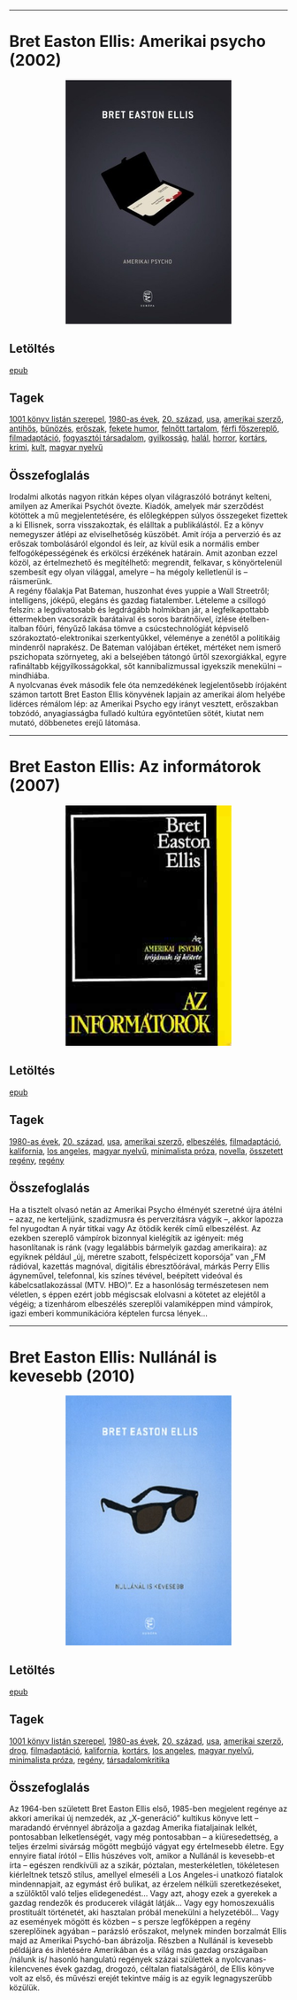 <hr/>

# <a name="id_1446">Bret Easton Ellis: Amerikai psycho (2002)</a>
<center><img src="https://github.com/BercziSandor/calibre_lib/raw/main/main/Bret%20Easton%20Ellis/Amerikai%20Psycho%20%281446%29/cover.jpg" alt="cover" width="300"/></center>

## Letöltés
[epub](https://github.com/BercziSandor/calibre_lib/raw/main/main/Bret%20Easton%20Ellis/Amerikai%20Psycho%20%281446%29/Amerikai%20psycho%20-%20Bret%20Easton%20Ellis.epub)

## Tagek
[1001 könyv listán szerepel](https://github.com/berczisandor/calibre_lib/blob/main/main/_tags/1001%20k%c3%b6nyv%20list%c3%a1n%20szerepel.md), [1980-as évek](https://github.com/berczisandor/calibre_lib/blob/main/main/_tags/1980-as%20%c3%a9vek.md), [20. század](https://github.com/berczisandor/calibre_lib/blob/main/main/_tags/20.%20sz%c3%a1zad.md), [usa](https://github.com/berczisandor/calibre_lib/blob/main/main/_tags/usa.md), [amerikai szerző](https://github.com/berczisandor/calibre_lib/blob/main/main/_tags/amerikai%20szerz%c5%91.md), [antihős](https://github.com/berczisandor/calibre_lib/blob/main/main/_tags/antih%c5%91s.md), [bűnözés](https://github.com/berczisandor/calibre_lib/blob/main/main/_tags/b%c5%b1n%c3%b6z%c3%a9s.md), [erőszak](https://github.com/berczisandor/calibre_lib/blob/main/main/_tags/er%c5%91szak.md), [fekete humor](https://github.com/berczisandor/calibre_lib/blob/main/main/_tags/fekete%20humor.md), [felnőtt tartalom](https://github.com/berczisandor/calibre_lib/blob/main/main/_tags/feln%c5%91tt%20tartalom.md), [férfi főszereplő](https://github.com/berczisandor/calibre_lib/blob/main/main/_tags/f%c3%a9rfi%20f%c5%91szerepl%c5%91.md), [filmadaptáció](https://github.com/berczisandor/calibre_lib/blob/main/main/_tags/filmadapt%c3%a1ci%c3%b3.md), [fogyasztói társadalom](https://github.com/berczisandor/calibre_lib/blob/main/main/_tags/fogyaszt%c3%b3i%20t%c3%a1rsadalom.md), [gyilkosság](https://github.com/berczisandor/calibre_lib/blob/main/main/_tags/gyilkoss%c3%a1g.md), [halál](https://github.com/berczisandor/calibre_lib/blob/main/main/_tags/hal%c3%a1l.md), [horror](https://github.com/berczisandor/calibre_lib/blob/main/main/_tags/horror.md), [kortárs](https://github.com/berczisandor/calibre_lib/blob/main/main/_tags/kort%c3%a1rs.md), [krimi](https://github.com/berczisandor/calibre_lib/blob/main/main/_tags/krimi.md), [kult](https://github.com/berczisandor/calibre_lib/blob/main/main/_tags/kult.md), [magyar nyelvű](https://github.com/berczisandor/calibre_lib/blob/main/main/_tags/magyar%20nyelv%c5%b1.md)

## Összefoglalás
<div>
<p>Irodalmi ​alkotás nagyon ritkán képes olyan világraszóló botrányt kelteni, amilyen az Amerikai Psychót övezte. Kiadók, amelyek már szerződést kötöttek a mű megjelentetésére, és előlegképpen súlyos összegeket fizettek a ki Ellisnek, sorra visszakoztak, és elálltak a publikálástól. Ez a könyv nemegyszer átlépi az elviselhetőség küszöbét. Amit írója a perverzió és az erőszak tombolásáról elgondol és leír, az kívül esik a normális ember felfogóképességének és erkölcsi érzékének határain. Amit azonban ezzel közöl, az értelmezhető és megítélhető: megrendít, felkavar, s könyörtelenül szembesít egy olyan világgal, amelyre – ha mégoly kelletlenül is – ráismerünk.<br>A regény főalakja Pat Bateman, huszonhat éves yuppie a Wall Streetről; intelligens, jóképű, elegáns és gazdag fiatalember. Lételeme a csillogó felszín: a legdivatosabb és legdrágább holmikban jár, a legfelkapottabb éttermekben vacsorázik barátaival és soros barátnőivel, ízlése ételben-italban főúri, fényűző lakása tömve a csúcstechnológiát képviselő szórakoztató-elektronikai szerkentyűkkel, véleménye a zenétől a politikáig mindenről naprakész. De Bateman valójában értéket, mértéket nem ismerő pszichopata szörnyeteg, aki a belsejében tátongó űrtől szexorgiákkal, egyre rafináltabb kéjgyilkosságokkal, sőt kannibalizmussal igyekszik menekülni – mindhiába.<br>A nyolcvanas évek második fele óta nemzedékének legjelentősebb írójaként számon tartott Bret Easton Ellis könyvének lapjain az amerikai álom helyébe lidérces rémálom lép: az Amerikai Psycho egy irányt vesztett, erőszakban tobzódó, anyagiasságba fulladó kultúra egyöntetűen sötét, kiutat nem mutató, döbbenetes erejű látomása.</p></div>


<hr/>

# <a name="id_1447">Bret Easton Ellis: Az informátorok (2007)</a>
<center><img src="https://github.com/BercziSandor/calibre_lib/raw/main/main/Bret%20Easton%20Ellis/Az%20informatorok%20%281447%29/cover.jpg" alt="cover" width="300"/></center>

## Letöltés
[epub](https://github.com/BercziSandor/calibre_lib/raw/main/main/Bret%20Easton%20Ellis/Az%20informatorok%20%281447%29/Az%20informatorok%20-%20Bret%20Easton%20Ellis.epub)

## Tagek
[1980-as évek](https://github.com/berczisandor/calibre_lib/blob/main/main/_tags/1980-as%20%c3%a9vek.md), [20. század](https://github.com/berczisandor/calibre_lib/blob/main/main/_tags/20.%20sz%c3%a1zad.md), [usa](https://github.com/berczisandor/calibre_lib/blob/main/main/_tags/usa.md), [amerikai szerző](https://github.com/berczisandor/calibre_lib/blob/main/main/_tags/amerikai%20szerz%c5%91.md), [elbeszélés](https://github.com/berczisandor/calibre_lib/blob/main/main/_tags/elbesz%c3%a9l%c3%a9s.md), [filmadaptáció](https://github.com/berczisandor/calibre_lib/blob/main/main/_tags/filmadapt%c3%a1ci%c3%b3.md), [kalifornia](https://github.com/berczisandor/calibre_lib/blob/main/main/_tags/kalifornia.md), [los angeles](https://github.com/berczisandor/calibre_lib/blob/main/main/_tags/los%20angeles.md), [magyar nyelvű](https://github.com/berczisandor/calibre_lib/blob/main/main/_tags/magyar%20nyelv%c5%b1.md), [minimalista próza](https://github.com/berczisandor/calibre_lib/blob/main/main/_tags/minimalista%20pr%c3%b3za.md), [novella](https://github.com/berczisandor/calibre_lib/blob/main/main/_tags/novella.md), [összetett regény](https://github.com/berczisandor/calibre_lib/blob/main/main/_tags/%c3%b6sszetett%20reg%c3%a9ny.md), [regény](https://github.com/berczisandor/calibre_lib/blob/main/main/_tags/reg%c3%a9ny.md)

## Összefoglalás
<div>
<p>Ha a tisztelt olvasó netán az Amerikai Psycho élményét szeretné újra átélni – azaz, ne kerteljünk, szadizmusra és perverzitásra vágyik –, akkor lapozza fel nyugodtan A nyár titkai vagy Az ötödik kerék című elbeszélést. Az ezekben szereplő vámpírok bizonnyal kielégítik az igényeit: még hasonlítanak is ránk (vagy legalábbis bármelyik gazdag amerikaira): az egyiknek például „új, méretre szabott, felspécizett koporsója” van „FM rádióval, kazettás magnóval, digitális ébresztőórával, márkás Perry Ellis ágyneművel, telefonnal, kis színes tévével, beépített videóval és kábelcsatlakozással (MTV. HBO)”. Ez a hasonlóság természetesen nem véletlen, s éppen ezért jobb mégiscsak elolvasni a kötetet az elejétől a végéig; a tizenhárom elbeszélés szereplői valamiképpen mind vámpírok, igazi emberi kommunikációra képtelen furcsa lények…</p></div>


<hr/>

# <a name="id_1273">Bret Easton Ellis: Nullánál is kevesebb (2010)</a>
<center><img src="https://github.com/BercziSandor/calibre_lib/raw/main/main/Bret%20Easton%20Ellis/Nullanal%20is%20kevesebb%20%281273%29/cover.jpg" alt="cover" width="300"/></center>

## Letöltés
[epub](https://github.com/BercziSandor/calibre_lib/raw/main/main/Bret%20Easton%20Ellis/Nullanal%20is%20kevesebb%20%281273%29/Nullanal%20is%20kevesebb%20-%20Bret%20Easton%20Ellis.epub)

## Tagek
[1001 könyv listán szerepel](https://github.com/berczisandor/calibre_lib/blob/main/main/_tags/1001%20k%c3%b6nyv%20list%c3%a1n%20szerepel.md), [1980-as évek](https://github.com/berczisandor/calibre_lib/blob/main/main/_tags/1980-as%20%c3%a9vek.md), [20. század](https://github.com/berczisandor/calibre_lib/blob/main/main/_tags/20.%20sz%c3%a1zad.md), [usa](https://github.com/berczisandor/calibre_lib/blob/main/main/_tags/usa.md), [amerikai szerző](https://github.com/berczisandor/calibre_lib/blob/main/main/_tags/amerikai%20szerz%c5%91.md), [drog](https://github.com/berczisandor/calibre_lib/blob/main/main/_tags/drog.md), [filmadaptáció](https://github.com/berczisandor/calibre_lib/blob/main/main/_tags/filmadapt%c3%a1ci%c3%b3.md), [kalifornia](https://github.com/berczisandor/calibre_lib/blob/main/main/_tags/kalifornia.md), [kortárs](https://github.com/berczisandor/calibre_lib/blob/main/main/_tags/kort%c3%a1rs.md), [los angeles](https://github.com/berczisandor/calibre_lib/blob/main/main/_tags/los%20angeles.md), [magyar nyelvű](https://github.com/berczisandor/calibre_lib/blob/main/main/_tags/magyar%20nyelv%c5%b1.md), [minimalista próza](https://github.com/berczisandor/calibre_lib/blob/main/main/_tags/minimalista%20pr%c3%b3za.md), [regény](https://github.com/berczisandor/calibre_lib/blob/main/main/_tags/reg%c3%a9ny.md), [társadalomkritika](https://github.com/berczisandor/calibre_lib/blob/main/main/_tags/t%c3%a1rsadalomkritika.md)

## Összefoglalás
<div>
<p>Az ​1964-ben született Bret Easton Ellis első, 1985-ben megjelent regénye az akkori amerikai új nemzedék, az „X-generáció” kultikus könyve lett – maradandó érvénnyel ábrázolja a gazdag Amerika fiataljainak lelkét, pontosabban lelketlenségét, vagy még pontosabban – a kiüresedettség, a teljes érzelmi sivárság mögött megbújó vágyat egy értelmesebb életre. Egy ennyire fiatal írótól – Ellis húszéves volt, amikor a Nullánál is kevesebb-et írta – egészen rendkívüli az a szikár, póztalan, mesterkéletlen, tökéletesen kiérleltnek tetsző stílus, amellyel elmeséli a Los Angeles-i unatkozó fiatalok mindennapjait, az egymást érő bulikat, az érzelem nélküli szeretkezéseket, a szülőktől való teljes elidegenedést… Vagy azt, ahogy ezek a gyerekek a gazdag rendezők és producerek világát látják… Vagy egy homoszexuális prostituált történetét, aki hasztalan próbál menekülni a helyzetéből… Vagy az események mögött és közben – s persze legfőképpen a regény szereplőinek agyában – parázsló erőszakot, melynek minden borzalmát Ellis majd az Amerikai Psychó-ban ábrázolja. Részben a Nullánál is kevesebb példájára és ihletésére Amerikában és a világ más gazdag országaiban /nálunk is/ hasonló hangulatú regények százai születtek a nyolcvanas-kilencvenes évek gazdag, drogozó, céltalan fiatalságáról, de Ellis könyve volt az első, és művészi erejét tekintve máig is az egyik legnagyszerűbb közülük.</p></div>


